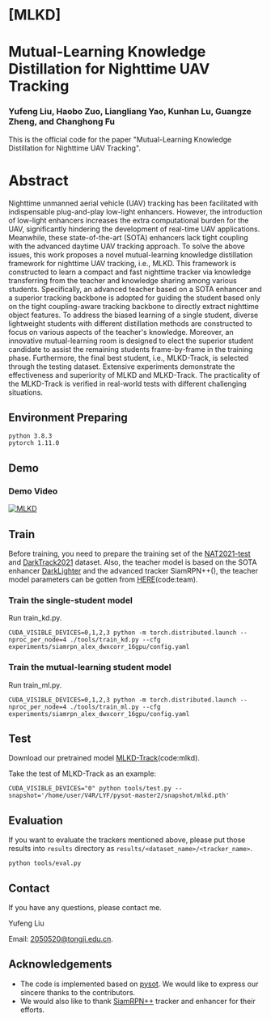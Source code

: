 # [MLKD]

# Mutual-Learning Knowledge Distillation for Nighttime UAV Tracking

### Yufeng Liu, Haobo Zuo, Liangliang Yao, Kunhan Lu, Guangze Zheng, and Changhong Fu

This is the official code for the paper "Mutual-Learning Knowledge Distillation for Nighttime UAV Tracking".

<!--<img src="./MLKD.png">-->

# Abstract

Nighttime unmanned aerial vehicle (UAV) tracking has been facilitated with indispensable plug-and-play low-light enhancers.
However, the introduction of low-light enhancers increases the extra computational burden for the UAV, significantly hindering the development of real-time UAV applications.
Meanwhile, these state-of-the-art (SOTA) enhancers lack tight coupling with the advanced daytime UAV tracking approach.
To solve the above issues, this work proposes a novel mutual-learning knowledge distillation framework for nighttime UAV tracking, i.e., MLKD.
This framework is constructed to learn a compact and fast nighttime tracker via knowledge transferring from the teacher and knowledge sharing among various students.
Specifically, an advanced teacher based on a SOTA enhancer and a superior tracking backbone is adopted for guiding the student based only on the tight coupling-aware tracking backbone to directly extract nighttime object features.
To address the biased learning of a single student, diverse lightweight students with different distillation methods are constructed to focus on various aspects of the teacher's knowledge.
Moreover, an innovative mutual-learning room is designed to elect the superior student candidate to assist the remaining students frame-by-frame in the training phase.
Furthermore, the final best student, i.e., MLKD-Track, is selected through the testing dataset. 
Extensive experiments demonstrate the effectiveness and superiority of MLKD and MLKD-Track.
The practicality of the MLKD-Track is verified in real-world tests with different challenging situations.


## Environment Preparing

```
python 3.8.3
pytorch 1.11.0
```

## Demo
### Demo Video
[![MLKD](https://res.cloudinary.com/marcomontalbano/image/upload/v1693198627/video_to_markdown/images/youtube--hzMocxhsKyY-c05b58ac6eb4c4700831b2b3070cd403.jpg)](https://www.youtube.com/watch?v=hzMocxhsKyY "MLKD")

## Train

Before training, you need to prepare the training set of the [NAT2021-test](https://vision4robotics.github.io/NAT2021/) and [DarkTrack2021](https://darktrack2021.netlify.app/) dataset. 
Also, the teacher model is based on the SOTA enhancer [DarkLighter](https://github.com/vision4robotics/DarkLighter) and the advanced tracker SiamRPN++(), the teacher model parameters can be gotten from [HERE](https://pan.baidu.com/s/10yEFjyitFMOMHaiHo8j9-Q?pwd=team)(code:team).
### Train the single-student model
Run train_kd.py.

```
CUDA_VISIBLE_DEVICES=0,1,2,3 python -m torch.distributed.launch --nproc_per_node=4 ./tools/train_kd.py --cfg experiments/siamrpn_alex_dwxcorr_16gpu/config.yaml 
```

### Train the mutual-learning student model
Run train_ml.py.

```
CUDA_VISIBLE_DEVICES=0,1,2,3 python -m torch.distributed.launch --nproc_per_node=4 ./tools/train_ml.py --cfg experiments/siamrpn_alex_dwxcorr_16gpu/config.yaml 
```

## Test

Download our pretrained model [MLKD-Track](https://pan.baidu.com/s/1zJUQdVNNwq1rV3Fb0Ar6Sg?pwd=mlkd)(code:mlkd).


Take the test of MLKD-Track as an example:

```
CUDA_VISIBLE_DEVICES="0" python tools/test.py --snapshot='/home/user/V4R/LYF/pysot-master2/snapshot/mlkd.pth'

```

## Evaluation 

If you want to evaluate the trackers mentioned above, please put those results into `results` directory as `results/<dataset_name>/<tracker_name>`.

```
python tools/eval.py                              
```

## Contact

If you have any questions, please contact me.

Yufeng Liu

Email: <2050520@tongji.edu.cn>.

## Acknowledgements
- The code is implemented based on [pysot](https://github.com/STVIR/pysot.git). We would like to express our sincere thanks to the contributors.
- We would also like to thank [SiamRPN++]() tracker and enhancer for their efforts.
